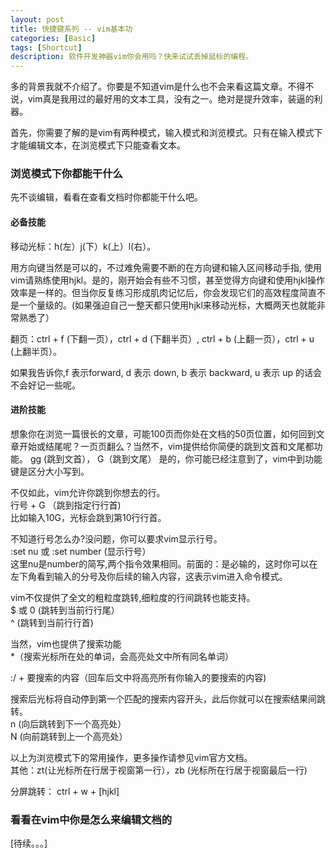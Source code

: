 ```yaml
---
layout: post
title: 快捷键系列 -- vim基本功
categories: [Basic]
tags: [Shortcut]
description: 软件开发神器vim你会用吗？快来试试丢掉鼠标的编程。
---
```

多的背景我就不介绍了。你要是不知道vim是什么也不会来看这篇文章。不得不说，vim真是我用过的最好用的文本工具，没有之一。绝对是提升效率，装逼的利器。

首先，你需要了解的是vim有两种模式，输入模式和浏览模式。只有在输入模式下才能编辑文本，在浏览模式下只能查看文本。

<h3>浏览模式下你都能干什么</h3>
先不谈编辑，看看在查看文档时你都能干什么吧。

<h4>必备技能</h4>
移动光标：h(左）j(下）k(上）l(右）。  

用方向键当然是可以的，不过难免需要不断的在方向键和输入区间移动手指, 使用vim请熟练使用hjkl。是的，刚开始会有些不习惯，甚至觉得方向键和使用hjkl操作效率是一样的。但当你反复练习形成肌肉记忆后，你会发现它们的高效程度简直不是一个量级的。(如果强迫自己一整天都只使用hjkl来移动光标，大概两天也就能非常熟悉了）


翻页：ctrl + f (下翻一页），ctrl + d (下翻半页）, ctrl + b (上翻一页），ctrl + u (上翻半页）。  

如果我告诉你,f 表示forward, d 表示 down, b 表示 backward, u 表示 up 的话会不会好记一些呢。

<h4>进阶技能</h4>
想象你在浏览一篇很长的文章，可能100页而你处在文档的50页位置，如何回到文章开始或结尾呢？一页页翻么？当然不，vim提供给你简便的跳到文首和文尾都功能。  
gg (跳到文首）， G（跳到文尾）  
是的，你可能已经注意到了，vim中到功能键是区分大小写到。  

不仅如此，vim允许你跳到你想去的行。  
行号 + G （跳到指定行行首)  
比如输入10G，光标会跳到第10行行首。  

不知道行号怎么办?没问题，你可以要求vim显示行号。  
:set nu 或 :set number (显示行号）  
这里nu是number的简写,两个指令效果相同。前面的：是必输的，这时你可以在左下角看到输入的分号及你后续的输入内容，这表示vim进入命令模式。

vim不仅提供了全文的粗粒度跳转,细粒度的行间跳转也能支持。  
$ 或 0 (跳转到当前行行尾）  
^ (跳转到当前行行首)  

当然，vim也提供了搜索功能    
\*（搜索光标所在处的单词，会高亮处文中所有同名单词）

 :/ + 要搜索的内容（回车后文中将高亮所有你输入的要搜索的内容)

搜索后光标将自动停到第一个匹配的搜索内容开头，此后你就可以在搜索结果间跳转。  
n (向后跳转到下一个高亮处）  
N (向前跳转到上一个高亮处）


以上为浏览模式下的常用操作，更多操作请参见vim官方文档。  
其他：zt(让光标所在行居于视窗第一行），zb (光标所在行居于视窗最后一行)


分屏跳转： ctrl + w + [hjkl]
<h3>看看在vim中你是怎么来编辑文档的</h3>
[待续。。。]


